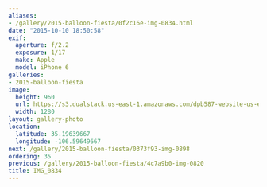 ```yaml
---
aliases:
- /gallery/2015-balloon-fiesta/0f2c16e-img-0834.html
date: "2015-10-10 18:50:58"
exif:
  aperture: f/2.2
  exposure: 1/17
  make: Apple
  model: iPhone 6
galleries:
- 2015-balloon-fiesta
image:
  height: 960
  url: https://s3.dualstack.us-east-1.amazonaws.com/dpb587-website-us-east-1/asset/gallery/2015-balloon-fiesta/0f2c16e-img-0834~1280.jpg
  width: 1280
layout: gallery-photo
location:
  latitude: 35.19639667
  longitude: -106.59649667
next: /gallery/2015-balloon-fiesta/0373f93-img-0898
ordering: 35
previous: /gallery/2015-balloon-fiesta/4c7a9b0-img-0820
title: IMG_0834
---
```

